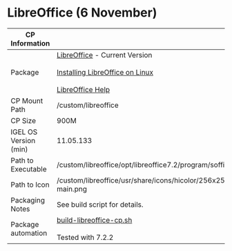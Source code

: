 # LibreOffice (6 November)

|  CP Information |            |
|--------------------|------------|
| Package | [LibreOffice](https://www.libreoffice.org) - Current Version <br /><br /> [Installing LibreOffice on Linux](https://wiki.documentfoundation.org/Documentation/Install/Linux) <br /><br /> [LibreOffice Help](https://help.libreoffice.org)|
| CP Mount Path | /custom/libreoffice |
| CP Size | 900M |
| IGEL OS Version (min) | 11.05.133 |
| Path to Executable | /custom/libreoffice/opt/libreoffice7.2/program/soffice |
| Path to Icon | /custom/libreoffice/usr/share/icons/hicolor/256x256/apps/libreoffice7.2-main.png |
| Packaging Notes | See build script for details. |
| Package automation | [build-libreoffice-cp.sh](build-libreoffice-cp.sh) <br /><br /> Tested with 7.2.2 |
